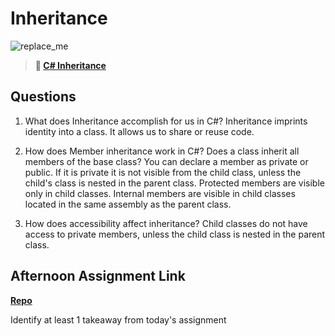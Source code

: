 # Inheritance

![replace_me](https://codeworks.blob.core.windows.net/public/assets/img/illustrations/placeholder.svg)

> **📖 [C# Inheritance](https://codeworksacademy.com/fs-student-guide/resources/wk10/04-Inheritance)**

## Questions

1. What does Inheritance accomplish for us in C#?
   Inheritance imprints identity into a class. It allows us to share or reuse code.

2. How does Member inheritance work in C#? Does a class inherit all members of the base class?
   You can declare a member as private or public. If it is private it is not visible from the child class, unless the child's class is nested in the parent class. Protected members are visible only in child classes. Internal members are visible in child classes located in the same assembly as the parent class.

3. How does accessibility affect inheritance?
   Child classes do not have access to private members, unless the child class is nested in the parent class.

## Afternoon Assignment Link

**[Repo](https://github.com/kaylacammack/<ASSIGNMENT_REPO>)**

Identify at least 1 takeaway from today's assignment
